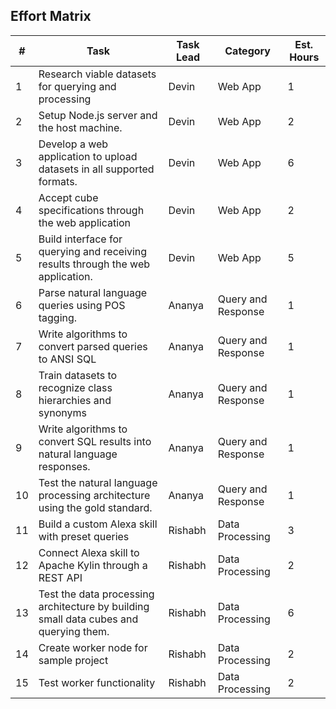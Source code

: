 ## Effort Matrix

| # | Task | Task Lead | Category | Est. Hours
| ------ | ---------------- | -------- | -------- | -------- |
| 1 | Research viable datasets for querying and processing |  Devin | Web App | 1 |
| 2 | Setup Node.js server and the host machine. | Devin | Web App | 2 |
| 3 | Develop a web application to upload datasets in all supported formats. | Devin | Web App | 6 |
| 4 | Accept cube specifications through the web application | Devin | Web App |2 |
| 5 | Build interface for querying and receiving results through the web application. |Devin | Web App| 5 |
| 6 | Parse natural language queries using POS tagging. | Ananya | Query and Response | 1 |
| 7 | Write algorithms to convert parsed queries to ANSI SQL | Ananya | Query and Response | 1 |
| 8 | Train datasets to recognize class hierarchies and synonyms | Ananya | Query and Response | 1 |
| 9 | Write algorithms to convert SQL results into natural language responses.| Ananya | Query and Response| 1 |
| 10 | Test the natural language processing architecture using the gold standard. | Ananya | Query and Response | 1 |
| 11 | Build a custom Alexa skill with preset queries | Rishabh | Data Processing | 3 |
| 12 | Connect Alexa skill to Apache Kylin through a REST API | Rishabh | Data Processing  | 2 |
| 13 | Test the data processing architecture by building small data cubes and querying them. | Rishabh | Data Processing | 6 |
| 14 | Create worker node for sample project | Rishabh | Data Processing | 2 |
| 15 | Test worker functionality | Rishabh | Data Processing | 2 |
